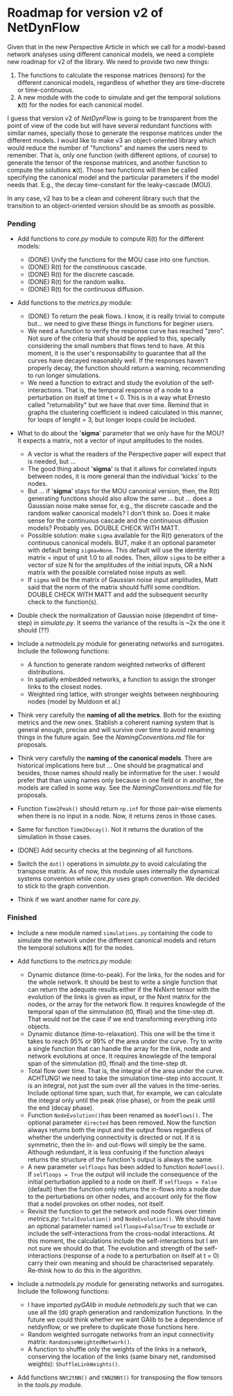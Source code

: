 # Roadmap for version v2 of NetDynFlow

Given that in the new Perspective Article in which we call for a model-based network analyses using different canonical models, we need a complete new roadmap for v2 of the library. We need to provide two new things:

1. The functions to calculate the response matrices (tensors) for the different canonical models, regardless of whether they are time-discrete or time-continuous.
2. A new module with the code to simulate and get the temporal solutions **x**(t) for the nodes for each canonical model.

I guess that version v2 of *NetDynFlow* is going to be transparent from the point of view of the code but will have several redundant functions with similar names, specially those to generate the response matrices under the different models. I would like to make v3 an object-oriented library which would reduce the number of "functions" and names the users need to remember. That is, only one function (with different options, of course) to generate the tensor of the response matrices, and another function to compute the solutions **x**(t). Those two functions will then be called specifying the canonical model and the particular parameters if the model needs that. E.g., the decay time-constant for the leaky-cascade (MOU).

In any case, v2 has to be a clean and coherent library such that the transition to an object-oriented version should be as smooth as possible.


### Pending

- Add functions to *core.py* module to compute R(t) for the different models:
	- (DONE) Unify the functions for the MOU case into one function.
	- (DONE) R(t) for the constinuous cascade.
	- (DONE) R(t) for the discrete cascade.
	- (DONE) R(t) for the random walks.
	- (DONE) R(t) for the continuous diffusion.
- Add functions to the *metrics.py* module:
	- (DONE) To return the peak flows. I know, it is really trivial to compute but… we need to give these things in functions for beginer users.
	- We need a function to verify the response curve has reached "zero". Not sure of the criteria that should be applied to this, specially considering the small numbers that flows tend to have. At this moment, it is the user's responsability to guarantee that all the curves have decayed reasonably well. If the responses haven't properly decay, the function should return a warning, recommending to run longer simulations.
	- We need a function to extract and study the evolution of the self-interactions. That is, the temporal response of a node to a perturbation on itself at time t = 0. This is in a way what Ernesto called "returnability" but we have that over time. Remind that in graphs the clustering coefficient is indeed calculated in this manner, for loops of lenght = 3, but longer loops could be included.

- What to do about the '**sigma**' parameter that we only have for the MOU? It expects a matrix, not a vector of input amplitudes to the nodes.
	- A vector is what the readers of the Perspective paper will expect that is needed, but …
	- The good thing about '**sigma**' is that it allows for correlated inputs between nodes, it is more general than the individual 'kicks' to the nodes.
	- But … if '**sigma**' stays for the MOU canonical version, then, the R(t) generating functions should also allow the same … but … does a Gaussian noise make sense for, e.g., the discrete cascade and the random walker canonical models? I don't think so. Does it make sense for the continuous cascade and the continuous diffusion models? Probably yes. DOUBLE CHECK WITH MATT.
	- Possible solution: make `sigma` available for the R(t) generators of the continuous canonical models. BUT, make it an optional parameter with default being `sigma=None`. This default will use the identity matrix = input of unit 1.0 to all nodes. Then, allow `sigma` to be either a vector of size N for the amplitudes of the initial inputs, OR a NxN matrix with the possible correlated noise inputs as well.
	- If `sigma` will be the matrix of Gaussian noise input amplitudes, Matt said that the norm of the matrix should fulfil some condition. DOUBLE CHECK WITH MATT and add the subsequent security check to the function(s).

- Double check the normalization of Gaussian noise (dependint of time-step) in *simulate.py*. It seems the variance of the results is ~2x the one it should (??)
- Include a *netmodels.py* module for generating networks and surrogates. Include the followong functions:
	- A function to generate random weighted networks of different distributions.
	- In spatially embedded networks, a function to assign the stronger links to the closest nodes.
	- Weighted ring lattice, with stronger weights between neighbouring nodes (model by Muldoon et al.)

- Think very carefully the **naming of all the metrics**. Both for the existing metrics and the new ones. Stablish a coherent naming system that is general enough, precise and will survive over time to avoid renaming things in the future again. See the *NamingConventions.md* file for proposals.
- Think very carefully the **naming of the canonical models**. There are historical implications here but … One should be pragmatical and besides, those names should really be informative for the user. I would prefer that than using names only because in one field or in another, the models are called in some way. See the *NamingConventions.md* file for proposals.
- Function `Time2Peak()` should return `np.inf` for those pair-wise elements when there is no input in a node. Now, it returns zeros in those cases.
- Same for function `Time2Decay()`. Not it returns the duration of the simulation in those cases.
- (DONE) Add security checks at the beginning of all functions.
- Switch the `dot()` operations in *simulate.py* to avoid calculating the transpose matrix. As of now, this module uses internally the dynamical systems convention while *core.py* uses graph convention. We decided to stick to the graph convention.
- Think if we want another name for *core.py*.


### Finished

- Include a new module named `simulations.py` containing the code to simulate the network under the different canonical models and return the temporal solutions **x**(t) for the nodes.
- Add functions to the *metrics.py* module:
	- Dynamic distance (time-to-peak). For the links, for the nodes and for the whole network. It should be best to write a single function that can return the adequate results either if the NxNxnt tensor with the evolution of the links is given as input, or the Nxnt matrix for the nodes, or the array for the network flow. It requires knowlegde of the temporal span of the simmulation (t0, ffinal) and the time-step dt. That would not be the case if we end transforming everything into objects.
	- Dynamic distance (time-to-relaxation). This one will be the time it takes to reach 95% or 99% of the area under the curve. Try to write a single function that can handle the array for the link, node and network evolutions at once. It requires knowlegde of the temporal span of the simmulation (t0, ffinal) and the time-step dt.
	- Total flow over time. That is, the integral of the area under the curve. ACHTUNG! we need to take the simulation time-step into account. It is an integral, not just the sum over all the values in the time-series. Include optional time span, such that, for example, we can calculate the integral only until the peak (rise phase), or from the peak until the end (decay phase).
	- Function `NodeEvolution()`has been renamed as `NodeFlows()`. The optional parameter `directed` has been removed. Now the function always returns both the input and the output flows regardless of whether the underlying connectivity is directed or not. If it is symmetric, then the in- and out-flows will simply be the same. Although redundant, it is less confusing if the function always returns the structure of the function's output is always the same.
	- A new parameter `selfloops` has been added to function `NodeFlows()`. If `selfloops = True` the output will include the consequence of the initial perturbation applied to a node on itself. If `selfloops = False` (default) then the function only returns the in-flows into a node due to the perturbations on other nodes, and account only for the flow that a nodel provokes on other nodes, not itself.
	- Revisit the function to get the network and node flows over timein *metrics.py*: `TotalEvolution()` and  `NodeEvolution()`. We should have an optional parameter named `selfloops=False/True` to exclude or include the self-interactions from the cross-nodal interactions. At this moment, the calculations include the self-interactions but I am not sure we should do that. The evolution and strength of the self-interactions (response of a node to a perturbation on itself at t = 0) carry their own meaning and should be characterised separately. Re-think how to do this in the algorithm.


- Include a *netmodels.py* module for generating networks and surrogates. Include the followong functions:
	- I have imported *pyGAlib* in module *netmodels.py* such that we can use all the (di) graph generation and randomization functions. In the future we could think whether we want GAlib to be a dependence of netdynflow, or we prefere to duplicate those functions here.
	- Random weighted surrogate networks from an input connectivity matrix: `RandomiseWeightedNetwork()`.
	- A function to shuffle only the weights of the links in a network, conserving the location of the links (same binary net, randomised weights): `ShuffleLinkWeights()`.


- Add functions `NNt2tNN()` and `tNN2NNt()` for transposing the flow tensors in the *tools.py* module.
